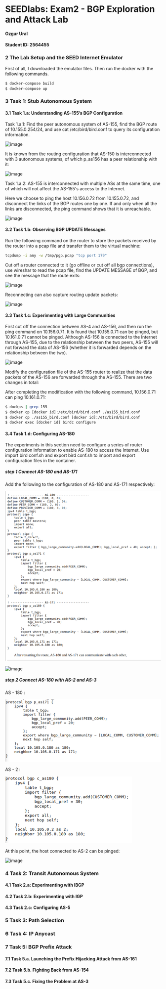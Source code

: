 # SEEDlabs: Exam2 - BGP Exploration and Attack Lab

#### Ozgur Ural
#### Student ID: 2564455

### 2 The Lab Setup and the SEED Internet Emulator

First of all, I downloaded the emulator files. Then run the docker with the following commands.
```sh
$ docker-compose build
$ docker-compose up
```

### 3 Task 1: Stub Autonomous System
#### 3.1 Task 1.a: Understanding AS-155’s BGP Configuration

Task 1.a.1:  Find the peer autonomous system of AS-155, find the BGP route of 10.155.0.254/24, and use cat /etc/bird/bird.conf to query its configuration information.

![image](https://user-images.githubusercontent.com/4716254/200149098-ba95c405-c104-4bd7-a22c-dd4a2d569ab3.png)

It is known from the routing configuration that AS-150 is interconnected with 3 autonomous systems, of which p_as156 has a peer relationship with it:

![image](https://user-images.githubusercontent.com/4716254/200149125-4ae9cde5-716b-4730-9d89-98c65d072d89.png)


Task 1.a.2: AS-155 is interconnected with multiple ASs at the same time, one of which will not affect the AS-155's access to the Internet.

Here we choose to ping the host 10.156.0.72 from 10.155.0.72, and disconnect the links of the BGP routes one by one. If and only when all the links are disconnected, the ping command shows that it is unreachable.

![image](https://user-images.githubusercontent.com/4716254/200149151-9eee0fc3-2220-47fa-af75-121328c21040.png)


#### 3.2 Task 1.b: Observing BGP UPDATE Messages

Run the following command on the router to store the packets received by the router into a pcap file and transfer them to the virtual machine:

```sh
tcpdump -i any -w /tmp/pgp.pcap "tcp port 179"
```

Cut off a router connected to it (go offline or cut off all bgp connections), use wireshar to read the pcap file, find the UPDATE MESSAGE of BGP, and see the message that the route exits:

![image](https://user-images.githubusercontent.com/4716254/200150617-99dff9df-edd0-42f9-9de7-7ad988b55373.png)

Reconnecting can also capture routing update packets:

![image](https://user-images.githubusercontent.com/4716254/200150635-3e735faa-d2f1-4f95-a0e1-48adde93dd42.png)

#### 3.3 Task 1.c: Experimenting with Large Communities

First cut off the connection between AS-4 and AS-156, and then run the ping command on 10.156.0.71. It is found that 10.155.0.71 can be pinged, but 10.161.0.71 cannot be pinged. Although AS-156 is connected to the Internet through AS-155, due to the relationship between the two peers, AS-155 will not forward the data of AS-156 (whether it is forwarded depends on the relationship between the two).

![image](https://user-images.githubusercontent.com/4716254/200150667-5dc13072-70f9-4c19-90d5-ddce54a10875.png)

Modify the configuration file of the AS-155 router to realize that the data packets of the AS-156 are forwarded through the AS-155. There are two changes in total:

After completing the modification with the following command, 10.156.0.71 can ping 10.161.0.71:

```sh
$ dockps | grep 155
$ docker cp [docker id]:/etc/bird/bird.conf ./as155_bird.conf
$ docker cp ./as155_bird.conf [docker id]:/etc/bird/bird.conf
$ docker exec [docker id] birdc configure
```

#### 3.4 Task 1.d: Configuring AS-180

The experiments in this section need to configure a series of router configuration information to enable AS-180 to access the Internet. Use import bird conf.sh and export bird conf.sh to import and export configuration files in the container.

##### step 1 Connect AS-180 and AS-171
Add the following to the configuration of AS-180 and AS-171 respectively:

![1](./exam2/1.png)

![image](https://user-images.githubusercontent.com/4716254/200151339-66a91046-8363-4cb6-843b-dfd03b422d52.png)

##### step 2 Connect AS-180 with AS-2 and AS-3

AS - 180 :  

![2](./exam2/2.png)

AS - 2 : 

![3](./exam2/3.png)

At this point, the host connected to AS-2 can be pinged:

![image](https://user-images.githubusercontent.com/4716254/200151497-52641730-3c4c-4e51-9e8a-14f6cd692aa7.png)

### 4 Task 2: Transit Autonomous System
#### 4.1 Task 2.a: Experimenting with IBGP
#### 4.2 Task 2.b: Experimenting with IGP
#### 4.3 Task 2.c: Configuring AS-5
### 5 Task 3: Path Selection
### 6 Task 4: IP Anycast
### 7 Task 5: BGP Prefix Attack
#### 7.1 Task 5.a. Launching the Prefix Hijacking Attack from AS-161
#### 7.2 Task 5.b. Fighting Back from AS-154
#### 7.3 Task 5.c. Fixing the Problem at AS-3
